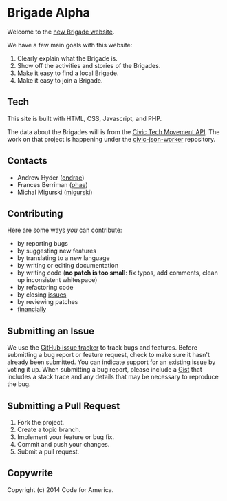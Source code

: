 Brigade Alpha
=============

Welcome to the [new Brigade website](http://codeforamerica..org/brigade).

We have a few main goals with this website:

1. Clearly explain what the Brigade is.
2. Show off the activities and stories of the Brigades.
3. Make it easy to find a local Brigade.
4. Make it easy to join a Brigade.

Tech
----
This site is built with HTML, CSS, Javascript, and PHP.

The data about the Brigades will is from the [Civic Tech Movement API](http://civic-tech-movement.codeforamerica.org/). The work on that project is happening under the [civic-json-worker](https://github.com/codeforamerica/civic-json-worker) repository.


Contacts
--------

* Andrew Hyder ([ondrae](https://github.com/ondrae))
* Frances Berriman ([phae](https://github.com/phae))
* Michal Migurski ([migurski](https://github.com/migurski))


Contributing
------------

Here are some ways *you* can contribute:

* by reporting bugs
* by suggesting new features
* by translating to a new language
* by writing or editing documentation
* by writing code (**no patch is too small**: fix typos, add comments, clean up
  inconsistent whitespace)
* by refactoring code
* by closing [issues][]
* by reviewing patches
* [financially][]

[issues]: https://github.com/codeforamerica/brigade-alpha/issues
[financially]: https://secure.codeforamerica.org/page/contribute


Submitting an Issue
-------------------

We use the [GitHub issue tracker][issues] to track bugs and features. Before
submitting a bug report or feature request, check to make sure it hasn't
already been submitted. You can indicate support for an existing issue by
voting it up. When submitting a bug report, please include a [Gist][] that
includes a stack trace and any details that may be necessary to reproduce the
bug.

[gist]: https://gist.github.com/

Submitting a Pull Request
-------------------------

1. Fork the project.
2. Create a topic branch.
3. Implement your feature or bug fix.
4. Commit and push your changes.
5. Submit a pull request.


Copywrite
---------

Copyright (c) 2014 Code for America.
